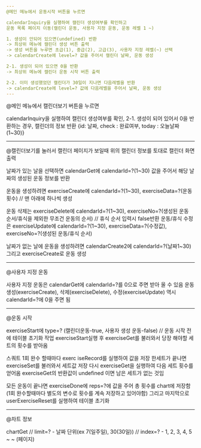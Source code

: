 ```yaml
---
@메인 메뉴에서 운동시작 버튼을 누르면

calendarInquiry을 실행하여 캘린더 생성여부를 확인하고
운동 목록 페이지 이동(캘린더 운동, 사용자 지정 운동, 운동 레벨 1 ~)

1. 생성이 안되어 있으면(undefined) 반환
-> 최상위 메뉴에 캘린더 생성 버튼 출력
-> 생성 버튼을 누루면 초급(1), 중급(2), 고급(3), 사용자 지정 레벨(~) 선택
-> calendarCreate에 level=? 값을 주어서 캘린더 날짜, 운동 생성

2-1. 생성이 되어 있으면 0을 반환
-> 최상위 메뉴에 캘린더 운동 시작 버튼 출력

2-2. 이미 생성했었던 캘린더가 30일이 지나면 다음레벨을 반환
-> calendarCreate에 level=? 값에 다음레벨을 주어서 날짜, 운동 생성
---
```


@메인 메뉴에서 캘린더보기 버튼을 누르면

calendarInquiry을 실행하여 캘린더 생성여부를 확인,
2-1. 생성이 되어 있어서 0을 반환하는 경우, 캘린더의 정보 반환
{id: 날짜, check : 완료여부, today : 오늘날짜(1~30)}

---

@캘린더보기를 눌러서 캘린더 페이지가 보일때
위의 캘린더 정보를 토대로 캘린더 화면 출력

날짜가 있는 날을 선택하면 calendarGet에 calendarId=?(1~30) 값을 주어서 해당 날짜의 생성된 운동 정보를 반환

운동을 생성하려면 exerciseCreate에 calendarId=?(1~30), exerciseData=?(운동횟수) // 맨 아래에 하나씩 생성

운동 삭제는 exerciseDelete에 calendarId=?(1~30), exerciseNo=?(생성된 운동 순서/휴식을 제외한 무조건 운동의 순서) // 휴식 순서 입력시 false반환
운동/휴식 수정은 exerciseUpdate에 calendarId=?(1~30), exerciseData=?(수정값), exerciseNo=?(생성된 운동/휴식 순서)

날짜가 없는 날에 운동을 생성하려면 calendarCreate2에 calendarId=?(날짜1~30) 그리고 exerciseCreate로 운동 생성

---

@사용자 지정 운동

사용자 지정 운동은 calendarGet에 calendarId=?를 0으로 주면 받아 올 수 있음
운동 생성(exerciseCreate), 삭제(exerciseDelete), 수정(exerciseUpdate) 역시 calendarId=?에 0을 주면 됨

---

@운동 시작

exerciseStart에 type=? (캘린더운동-true, 사용자 생성 운동-false) // 운동 시작 전에 테이블 초기화 작업
exerciseStart실행 후 exerciseGet를 불러와서 당장 해야할 세트의 횟수를 받아옴

스쿼트 1회 완수 할때마다 exerc iseRecord를 실행하여 값을 저장
한세트가 끝나면 exerciseSet를 불러와서 세트값 저장 다시 exerciseGet을 실행하여 다음 세트 횟수를 얻어옴
exerciseGet의 반환값이 undefined 이면 남은 세트가 없는 것임

모든 운동이 끝나면 exerciseDone에 reps=?에 값을 주어 총 횟수를 chart에 저장함 (1회 완수할때마다 별도의 변수로 횟수를 계속 저장하고 있어야함)
그리고 마지막으로 userExerciseReset를 실행하여 테이블 초기화

---

@차트 정보

chartGet
// limit=? - 날짜 단위(ex 7(일주일), 30(30일))
// index=? - 1, 2, 3, 4, 5 ~ ~ (페이지)
